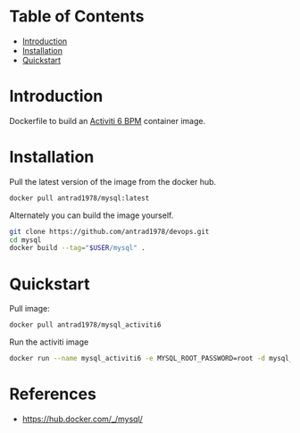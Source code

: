 # Table of Contents
- [Introduction](#introduction)
- [Installation](#installation)
- [Quickstart](#quickstart)

# Introduction

Dockerfile to build an [Activiti 6 BPM](#http://www.activiti.org/) container image.


# Installation

Pull the latest version of the image from the docker hub. 

```bash
docker pull antrad1978/mysql:latest
```

Alternately you can build the image yourself.

```bash
git clone https://github.com/antrad1978/devops.git
cd mysql
docker build --tag="$USER/mysql" .
```

# Quickstart

Pull image:
```bash
docker pull antrad1978/mysql_activiti6
```

Run the activiti image

```bash
docker run --name mysql_activiti6 -e MYSQL_ROOT_PASSWORD=root -d mysql_activiti6
```


# References

* https://hub.docker.com/_/mysql/
